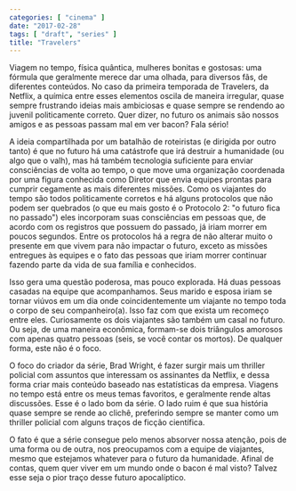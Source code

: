 ```yaml
---
categories: [ "cinema" ]
date: "2017-02-28"
tags: [ "draft", "series" ]
title: "Travelers"
---
```

Viagem no tempo, física quântica, mulheres bonitas e gostosas: uma
fórmula que geralmente merece dar uma olhada, para diversos fãs,
de diferentes conteúdos. No caso da primeira temporada de Travelers,
da Netflix, a química entre esses elementos oscila de maneira irregular,
quase sempre frustrando ideias mais ambiciosas e quase sempre se rendendo
ao juvenil politicamente correto. Quer dizer, no futuro os animais são
nossos amigos e as pessoas passam mal em ver bacon? Fala sério!

A ideia compartilhada por um batalhão de roteiristas (e dirigida por
outro tanto) é que no futuro há uma catástrofe que irá destruir a
humanidade (ou algo que o valh), mas há também tecnologia suficiente
para enviar consciências de volta ao tempo, o que move uma organização
coordenada por uma figura conhecida como Diretor que envia equipes prontas
para cumprir cegamente as mais diferentes missões. Como os viajantes do
tempo são todos politicamente corretos e há alguns protocolos que não
podem ser quebrados (o que eu mais gosto é o Protocolo 2: "o futuro
fica no passado") eles incorporam suas consciências em pessoas que,
de acordo com os registros que possuem do passado, já iriam morrer em
poucos segundos. Entre os protocolos há a regra de não alterar muito
o presente em que vivem para não impactar o futuro, exceto as missões
entregues às equipes e o fato das pessoas que iriam morrer continuar
fazendo parte da vida de sua família e conhecidos.

Isso gera uma questão poderosa, mas pouco explorada. Há duas pessoas
casadas na equipe que acompanhamos. Seus marido e esposa iriam se tornar
viúvos em um dia onde coincidentemente um viajante no tempo toda o
corpo de seu companheiro(a). Isso faz com que exista um recomeço entre
eles. Curiosamente os dois viajantes são também um casal no futuro. Ou
seja, de uma maneira econômica, formam-se dois triângulos amorosos
com apenas quatro pessoas (seis, se você contar os mortos). De qualquer
forma, este não é o foco.

O foco do criador da série, Brad Wright, é fazer surgir mais um thriller
policial com assuntos que interessam os assinantes da Netflix, e dessa
forma criar mais conteúdo baseado nas estatísticas da empresa. Viagens
no tempo está entre os meus temas favoritos, e geralmente rende altas
discussões. Esse é o lado bom da série. O lado ruim é que sua
história quase sempre se rende ao clichê, preferindo sempre se manter
como um thriller policial com alguns traços de ficção científica.

O fato é que a série consegue pelo menos absorver nossa atenção, pois
de uma forma ou de outra, nos preocupamos com a equipe de viajantes,
mesmo que estejamos whatever para o futuro da humanidade. Afinal de
contas, quem quer viver em um mundo onde o bacon é mal visto? Talvez
esse seja o pior traço desse futuro apocalíptico.
